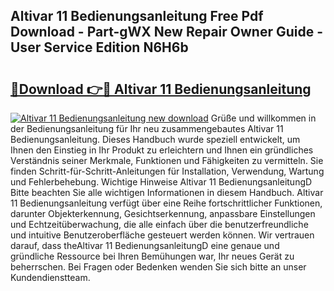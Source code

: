 ## Altivar 11 Bedienungsanleitung Free Pdf Download - Part-gWX New Repair Owner Guide - User Service Edition N6H6b

# <h2><a href="http://df2beox.blite.top/?on=Altivar+11+Bedienungsanleitung">🔗Download 👉🔴 Altivar 11 Bedienungsanleitung</a></h2>

[![Altivar 11 Bedienungsanleitung new download](https://i.imgur.com/lujVjoI.png)](http://df2beox.blite.top/?on=Altivar+11+Bedienungsanleitung)
Grüße und willkommen in der Bedienungsanleitung für Ihr neu zusammengebautes Altivar 11 Bedienungsanleitung. Dieses Handbuch wurde speziell entwickelt, um Ihnen den Einstieg in Ihr Produkt zu erleichtern und Ihnen ein gründliches Verständnis seiner Merkmale, Funktionen und Fähigkeiten zu vermitteln. Sie finden Schritt-für-Schritt-Anleitungen für Installation, Verwendung, Wartung und Fehlerbehebung. Wichtige Hinweise Altivar 11 BedienungsanleitungD Bitte beachten Sie alle wichtigen Informationen in diesem Handbuch. Altivar 11 Bedienungsanleitung verfügt über eine Reihe fortschrittlicher Funktionen, darunter Objekterkennung, Gesichtserkennung, anpassbare Einstellungen und Echtzeitüberwachung, die alle einfach über die benutzerfreundliche und intuitive Benutzeroberfläche gesteuert werden können. Wir vertrauen darauf, dass theAltivar 11 BedienungsanleitungD eine genaue und gründliche Ressource bei Ihren Bemühungen war, Ihr neues Gerät zu beherrschen. Bei Fragen oder Bedenken wenden Sie sich bitte an unser Kundendienstteam.
